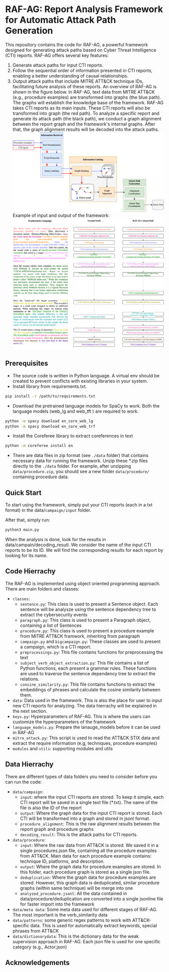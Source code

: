 # RAF-AG: Report Analysis Framework for Automatic Attack Path Generation

This repository contains the code for RAF-AG, a powerful framework designed for generating attack paths based on Cyber Threat Intelligence (CTI) reports. RAF-AG offers several key features:

1. Generate attack paths for input CTI reports.
2. Follow the sequential order of information presented in CTI reports, enabling a better understanding of causal relationships.
3. Output attack paths that include MITRE ATT&CK technique IDs, facilitating future analysis of these reports.
An overview of RAF-AG is shown in the figure below. In RAF-AG, text data from MITRE ATT&CK (e.g., procedure examples) are transformed into graphs (the blue path). The graphs will establish the knowledge base of the framework. RAF-AG takes CTI reports as its main inputs. These CTI reports will also be transformed into graph (the red path).
To analyze a specific report and generate its attack path (the black path), we conduct a graph alignment between the report graph and the framework's internal graphs. After that, the graph alignment results will be decoded into the attack paths. 
![plot](./graphics/general_architecture.png)
Example of input and output of the framework:
![plot](./graphics/Frankenstein_Campaign.png)

## Prerequisites
- The source code is written in Python language. A virtual env should be created to prevent conflicts with existing libraries in your system.
- Install library from requirements.txt. 
```bash
pip install -r /path/to/requirements.txt
```
- Download the pretrained language models for SpaCy to work. Both the language models (web_lg and web_tft ) are required to work.
```bash
python -m spacy download en_core_web_lg
python -m spacy download en_core_web_trf
```
- Install the Coreferee library to extract coreferences in text
```bash
python -m coreferee install en
```
- There are data files in zip format (see `./data` folder) that contains necessary data for running the framework. Unzip these *.zip files directly to the `./data` folder. For example, after unzipping `data/procedure.zip`, you should see a new folder `data/procedure/` containing procedure data.

## Quick Start
To start using the framework, simply put your CTI reports (each in a txt format) in the data/`campaign/input` folder. 

After that, simply run:
```bash
python3 main.py
```
When the analysis is done, look for the results in data/campain/decoding_resutl. We consider the name of the input CTI reports to be its ID. We will find the corresponding results for each report by looking for its name.

## Code Hierrachy
The RAF-AG is implemented using object oriented programming approach. There are main folders and classes:
- `classes`: 
    - `sentence.py`: This class is used to present a Sentence object. Each sentence will be analysze using the sentence dependency tree to extract the cybersecurity events
    - `paragraph.py`: This class is used to present a Paragraph object, containing a list of Sentences
    - `procedure.py`: This class is used to present a procedure example from MITRE ATT&CK framwork, inheriting from paragraph
    - `campaign.py` and `bigcampaign.py`: These classes are used to present a campaign, which is a CTI report.
    - `preprocessings.py`: This file contains functions for preprocessing the text
    - `subject_verb_object_extraction.py`: This file contains a list of Python functions, each present a grammar rules. These functions are used to traverse the sentence dependency tree to extract the relations.
    - `consine_similarity.py`: This file contains functions to extract the embeddings of phrases and calculate the cosine similarity between them.
- `data`: Data used in the framework. This is also the place for user to input new CTI reports for analyzing. The data hierrachy will be explained in the next section.
- `keys.py`: Hyperparameters of RAF-AG. This is where the users can customize the hyperparameters of the framework
- `language_models.py`: Prepare the lanauge_models before it can be used in RAF-AG
- `mitre_attack.py`: This script is used to read the ATT&CK STIX data and extract the require information (e.g, techniques, procedure examples)
- `modules` and `utils`: supporting modules and utils

## Data Hierrachy
There are different types of data folders you need to consider before you can run the code:
- `data/campaign`: 
    - `input`: where the input CTI reports are stored. To keep it simple, each CTI report will be saved in a single text file (*.txt). The name of the file is also the ID of the report
    - `output`: Where the graph data for the input CTI report is stored. Each CTI will be transformed into a graph and stored in jsonl format. 
    - `procedure_alignment`: This is the raw alignment results between the report graph and procedure graphs
    - `decoding_result`: This is the attack paths for CTI reports.
- `data/procedure`:
    - `input`: Where the raw data from ATT&CK is stored. We saved it in a single procedures.json file, containing all the procedure examples from ATT&CK. Main data for each procedure example contains: technique ID, platforms, and description.
    - `output`: Where the graph data for procedure examples are stored. In this folder, each procedure graph is stored as a single json file.
    - `deduplication`: Where the graph data for procedure examples are stored. However, this graph data is deduplicated, similar procedure graphs (within same technique) will be merge into one
    - `analyzed_procedure.jsonl`: All the data contained in data/procedure/deduplication are converted into a single jsonline file for faster import into the framework
- `data/meta data`: Some meta data used for different stages of RAF-AG. The most important is the verb_similarity data
- `data/patterns`: some generic regex patterns to work with ATT&CK-specific data. This is used for automatically extract keywords, special phrases from ATT&CK
- `data/dictionarydata`: This is the dictionary data for the weak supervision approach in RAF-AG. Each json file is used for one specific category (e.g., Actor.json)

## Acknowledgements
